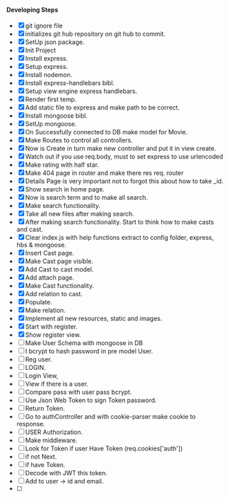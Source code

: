 

#### Developing Steps 

 - [X] git ignore file
 - [X] initializes git hub repository on git hub to commit.
 - [X] SetUp json package.
 - [X] Init Project 
 - [X] Install express.
 - [X] Setup express.
 - [X] Install nodemon.
 - [X] Install express-handlebars bibl.
 - [X] Setup view engine express handlebars. 
 - [X] Render first temp. 
 - [X] Add static file to express and make path to be correct. 
 - [X] Install mongoose bibl.
 - [X] SetUp mongoose.
 - [X] On Successfully connected to DB make model for Movie.
 - [X] Make Routes to control all controllers.
 - [X] Now is Create in turn make new controller and put it in view create.
 - [X] Watch out if you use req.body, must to set express to use urlencoded
 - [X] Make rating with half star. 
 - [X] Make 404 page in router and make there res req. router
 - [X] Details Page is very important not to forgot this about how to take _id.
 - [X] Show search in home page. 
 - [X] Now is search term and to make all search. 
 - [X] Make search functionality.
 - [X] Take all new files after making search. 
 - [X] After making search functionality. Start to think how to make casts and cast.
 - [X] Clear index.js with help functions extract to config folder, express, hbs & mongoose. 
 - [X] Insert Cast page. 
 - [X] Make Cast page visible. 
 - [X] Add Cast to cast model.
 - [X] Add attach page.
 - [X] Make Cast functionality.
 - [X] Add relation to cast.
 - [X] Populate.
 - [X] Make relation.
 - [X] Implement all new resources, static and images.
 - [X] Start with register.
 - [X] Show register view.
 - [ ] Make User Schema with mongoose in DB
 - [ ] I bcrypt to hash password in pre model User.
 - [ ] Reg user.
 - [ ] LOGIN.
 - [ ] Login View, 
 - [ ] View if there is a user.
 - [ ] Compare pass with user pass bcrypt.
 - [ ] Use Json Web Token to sign Token password.
 - [ ] Return Token.
 - [ ] Go to authController and with cookie-parser make cookie to response.
 - [ ] USER Authorization.
 - [ ] Make middleware.
 - [ ] Look for Token if user Have Token (req.cookies['auth'])
 - [ ] if not Next.
 - [ ] if have Token. 
 - [ ] Decode with JWT this token.
 - [ ] Add to user -> id and email.
 - [ ] 